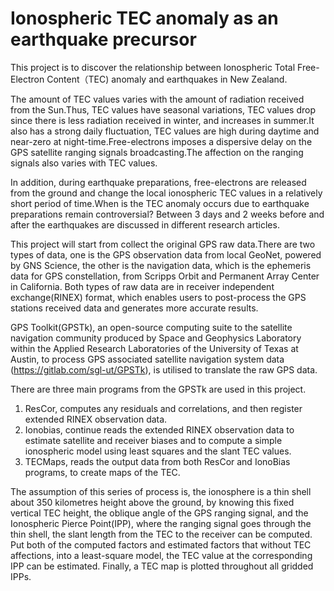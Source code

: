 # Ionospheric TEC anomaly as an earthquake precursor
This project is to discover the relationship between Ionospheric Total Free-Electron Content（TEC) anomaly and earthquakes in New Zealand.

The amount of TEC values varies with the amount of radiation received from the Sun.Thus, TEC values have seasonal variations, TEC values drop since there is less radiation received in winter, and increases in summer.It also has a strong daily fluctuation, TEC values are high during daytime and near-zero at night-time.Free-electrons imposes a dispersive delay on the GPS satellite ranging signals broadcasting.The affection on the ranging signals also varies with TEC values.

In addition, during earthquake preparations, free-electrons are released from the ground and change the local ionospheric TEC values in a relatively short period of time.When is the TEC anomaly occurs due to earthquake preparations remain controversial? Between 3 days and 2 weeks before and after the earthquakes are discussed in different research articles.

This project will start from collect the original GPS raw data.There are two types of data, one is the GPS observation data from local GeoNet, powered by GNS Science, the other is the navigation data, which is the ephemeris data for GPS constellation, from Scripps Orbit and Permanent Array Center in California. 
Both types of raw data are in receiver independent exchange(RINEX) format, which enables users to post-process the GPS stations received data and generates more accurate results.

GPS Toolkit(GPSTk), an open-source computing suite to the satellite navigation community produced by Space and Geophysics Laboratory within the Applied Research Laboratories of the University of Texas at Austin, to process GPS associated satellite navigation system data (https://gitlab.com/sgl-ut/GPSTk), is utilised to translate the raw GPS data.

There are three main programs from the GPSTk are used in this project.
1. ResCor, computes any residuals and correlations, and then register extended RINEX observation data.
2. Ionobias, continue reads the extended RINEX observation data to estimate satellite and receiver biases and to compute a simple ionospheric model using least squares and the slant TEC values.
3. TECMaps, reads the output data from both ResCor and IonoBias programs, to create maps of the TEC.

The assumption of this series of process is, the ionosphere is a thin shell about 350 kilometres height above the ground, by knowing this fixed vertical TEC height, the oblique angle of the GPS ranging signal, and the Ionospheric Pierce Point(IPP), where the ranging signal goes through the thin shell, the slant length from the TEC to the receiver can be computed. Put both of the computed factors and estimated factors that without TEC affections, into a least-square model, the TEC value at the corresponding IPP can be estimated. Finally, a TEC map is plotted throughout all gridded IPPs.
